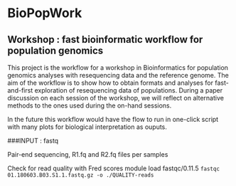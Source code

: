 # BioPopWork
 
 
## Workshop : fast bioinformatic workflow for population genomics
 
This project is the workflow for a workshop in Bioinformatics for population genomics analyses with resequencing data and the reference genome.
The aim of the workflow is to show how to obtain formats and analyses for fast-and-first exploration of resequencing data of populations. During a paper
discussion on each session of the workshop, we will reflect on alternative methods to the ones used during the on-hand sessions.

In the future this workflow would have the flow to run in one-click script with many plots for biological interpretation as ouputs.

###INPUT : fastq 

Pair-end sequencing, R1.fq and R2.fq files per samples

Check for read quality with Fred scores
module load fastqc/0.11.5
`fastqc 01.180603.B03.S1.1.fastq.gz -o ./QUALITY-reads`
